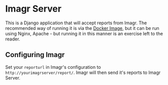 # Imagr Server

This is a Django application that will accept reports from Imagr. The recommended way of running it is via the [Docker Image](https://registry.hub.docker.com/u/grahamgilbert/imagr-server/), but it can be run using Nginx, Apache - but running it in this manner is an exercise left to the reader.

## Configuring Imagr

Set your ``reporturl`` in Imagr's configuration to ``http://yourimagrserver/report/``. Imagr will then send it's reports to Imagr Server.
